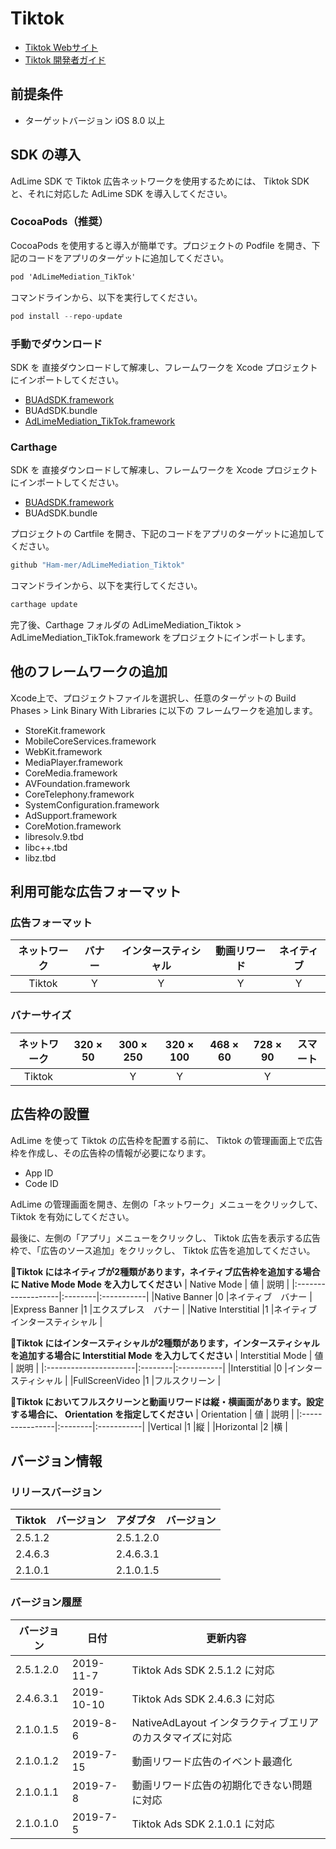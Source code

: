 # Tiktok
- [Tiktok Webサイト](https://ad.oceanengine.com/union/media/login/?from=i18n)
- [Tiktok 開発者ガイド](https://ad.oceanengine.com/union/media/union/download)

## 前提条件
- ターゲットバージョン iOS 8.0 以上

## SDK の導入
AdLime SDK で Tiktok 広告ネットワークを使用するためには、 Tiktok SDK と、それに対応した AdLime SDK を導入してください。

### CocoaPods（推奨）
CocoaPods を使用すると導入が簡単です。プロジェクトの Podfile を開き、下記のコードをアプリのターゲットに追加してください。
```objectivec
pod 'AdLimeMediation_TikTok'
```

コマンドラインから、以下を実行してください。
```objectivec
pod install --repo-update
```

### 手動でダウンロード
SDK を 直接ダウンロードして解凍し、フレームワークを Xcode プロジェクトにインポートしてください。
- [BUAdSDK.framework](https://github.com/Ham-mer/AdLime-iOS-Pub/raw/master/DownloadZip/Networks/BUAdSDK/BUAdSDK_2.5.1.2.zip)
- BUAdSDK.bundle
- [AdLimeMediation_TikTok.framework](https://github.com/Ham-mer/AdLime-iOS-Pub/raw/master/DownloadZip/AdLimeMediation_TikTok/2.5.1.2.0.zip)

### Carthage
SDK を 直接ダウンロードして解凍し、フレームワークを Xcode プロジェクトにインポートしてください。
- [BUAdSDK.framework](https://github.com/Ham-mer/AdLime-iOS-Pub/raw/master/DownloadZip/Networks/BUAdSDK/BUAdSDK_2.5.1.2.zip)
- BUAdSDK.bundle

プロジェクトの Cartfile を開き、下記のコードをアプリのターゲットに追加してください。
```objectivec
github "Ham-mer/AdLimeMediation_Tiktok"
```

コマンドラインから、以下を実行してください。
```objectivec
carthage update
```

完了後、Carthage フォルダの AdLimeMediation_Tiktok > AdLimeMediation_TikTok.framework をプロジェクトにインポートします。

## 他のフレームワークの追加
Xcode上で、プロジェクトファイルを選択し、任意のターゲットの Build Phases > Link Binary With Libraries に以下の フレームワークを追加します。

- StoreKit.framework
- MobileCoreServices.framework
- WebKit.framework
- MediaPlayer.framework
- CoreMedia.framework
- AVFoundation.framework
- CoreTelephony.framework
- SystemConfiguration.framework
- AdSupport.framework
- CoreMotion.framework
- libresolv.9.tbd
- libc++.tbd
- libz.tbd

## 利用可能な広告フォーマット

### 広告フォーマット
|ネットワーク|バナー   |インタースティシャル        |動画リワード |ネイティブ |
|:-----:|:----:|:----------:|:------:|:----:|
|Tiktok |Y     | Y          |Y       |Y     |

### バナーサイズ
|ネットワーク  |320 × 50  |300 × 250   |320 × 100  |468 × 60  |728 × 90  |スマート    |
|:-------:|:------:|:--------:|:-------:|:------:|:------:|:-------:|
|Tiktok   |        |Y         |Y        |        |Y       |         |

## 広告枠の設置
AdLime を使って Tiktok の広告枠を配置する前に、 Tiktok の管理画面上で広告枠を作成し、その広告枠の情報が必要になります。
- App ID
- Code ID

AdLime の管理画面を開き、左側の「ネットワーク」メニューをクリックして、 Tiktok を有効にしてください。

最後に、左側の「アプリ」メニューをクリックし、 Tiktok 広告を表示する広告枠で、「広告のソース追加」をクリックし、 Tiktok 広告を追加してください。

**Tiktok にはネイティブが2種類があります，ネイティブ広告枠を追加する場合に Native Mode Mode を入力してください**
| Native Mode        | 値   | 説明        |
|:-------------------|:--------|:-----------|
|Native Banner       |0        |ネイティブ　バナー   |
|Express Banner      |1        |エクスプレス　バナー  |
|Native Interstitial |1        |ネイティブ　インタースティシャル |

**Tiktok にはインタースティシャルが2種類があります，インタースティシャルを追加する場合に Interstitial Mode を入力してください**
| Interstitial Mode     | 値     | 説明       |
|:----------------------|:--------|:-----------|
|Interstitial           |0        |インタースティシャル |
|FullScreenVideo        |1        |フルスクリーン      |

**Tiktok においてフルスクリーンと動画リワードは縦・横画面があります。設定する場合に、 Orientation を指定してください**
| Orientation     | 値 | 説明        |
|:----------------|:--------|:-----------|
|Vertical         |1        |縦        |
|Horizontal       |2        |横         |

## バージョン情報

### リリースバージョン
| Tiktok　バージョン  | アダプタ　バージョン |
|:----------------- |:----------------|
| 2.5.1.2            | 2.5.1.2.0        |
| 2.4.6.3            | 2.4.6.3.1        |
| 2.1.0.1            | 2.1.0.1.5        |

### バージョン履歴
| バージョン        | 日付       | 更新内容                              |
|-----------------|------------|----------------------------------|
| 2.5.1.2.0       | 2019-11-7   | Tiktok Ads SDK 2.5.1.2 に対応|
| 2.4.6.3.1       | 2019-10-10  | Tiktok Ads SDK 2.4.6.3 に対応|
| 2.1.0.1.5       | 2019-8-6    | NativeAdLayout インタラクティブエリアのカスタマイズに対応|
| 2.1.0.1.2       | 2019-7-15   | 動画リワード広告のイベント最適化             |
| 2.1.0.1.1       | 2019-7-8    | 動画リワード広告の初期化できない問題に対応 |
| 2.1.0.1.0       | 2019-7-5    | Tiktok Ads SDK 2.1.0.1 に対応|
